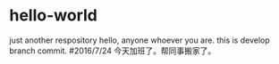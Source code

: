# hello-world
just another respository
hello, anyone whoever you are.
this is develop branch commit.
#2016/7/24
今天加班了。帮同事搬家了。
